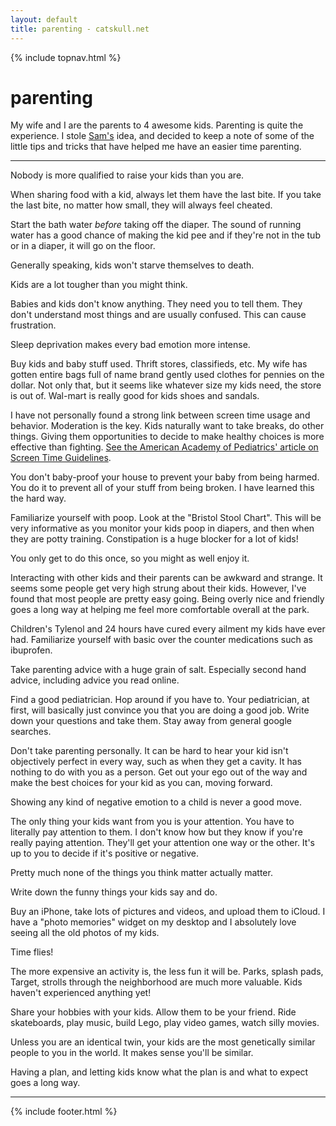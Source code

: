 ```yaml
---
layout: default
title: parenting - catskull.net
---
```

{% include topnav.html %}

# parenting

My wife and I are the parents to 4 awesome kids. Parenting is quite the experience. I stole [Sam's](https://samwarnick.com/debugging-kids/) idea, and decided to keep a note of some of the little tips and tricks that have helped me have an easier time parenting.

<hr>

Nobody is more qualified to raise your kids than you are.

When sharing food with a kid, always let them have the last bite. If you take the last bite, no matter how small, they will always feel cheated.

Start the bath water _before_ taking off the diaper. The sound of running water has a good chance of making the kid pee and if they're not in the tub or in a diaper, it will go on the floor.

Generally speaking, kids won't starve themselves to death.

Kids are a lot tougher than you might think.

Babies and kids don't know anything. They need you to tell them. They don't understand most things and are usually confused. This can cause frustration.

Sleep deprivation makes every bad emotion more intense.

Buy kids and baby stuff used. Thrift stores, classifieds, etc. My wife has gotten entire bags full of name brand gently used clothes for pennies on the dollar. Not only that, but it seems like whatever size my kids need, the store is out of. Wal-mart is really good for kids shoes and sandals.

I have not personally found a strong link between screen time usage and behavior. Moderation is the key. Kids naturally want to take breaks, do other things. Giving them opportunities to decide to make healthy choices is more effective than fighting. [See the American Academy of Pediatrics' article on Screen Time Guidelines](https://www.aap.org/en/patient-care/media-and-children/center-of-excellence-on-social-media-and-youth-mental-health/qa-portal/qa-portal-library/qa-portal-library-questions/screen-time-guidelines).

You don't baby-proof your house to prevent your baby from being harmed. You do it to prevent all of your stuff from being broken. I have learned this the hard way.

Familiarize yourself with poop. Look at the "Bristol Stool Chart". This will be very informative as you monitor your kids poop in diapers, and then when they are potty training. Constipation is a huge blocker for a lot of kids!

You only get to do this once, so you might as well enjoy it.

Interacting with other kids and their parents can be awkward and strange. It seems some people get very high strung about their kids. However, I've found that most people are pretty easy going. Being overly nice and friendly goes a long way at helping me feel more comfortable overall at the park.

Children's Tylenol and 24 hours have cured every ailment my kids have ever had. Familiarize yourself with basic over the counter medications such as ibuprofen.

Take parenting advice with a huge grain of salt. Especially second hand advice, including advice you read online.

Find a good pediatrician. Hop around if you have to. Your pediatrician, at first, will basically just convince you that you are doing a good job. Write down your questions and take them. Stay away from general google searches.

Don't take parenting personally. It can be hard to hear your kid isn't objectively perfect in every way, such as when they get a cavity. It has nothing to do with you as a person. Get out your ego out of the way and make the best choices for your kid as you can, moving forward.

Showing any kind of negative emotion to a child is never a good move.

The only thing your kids want from you is your attention. You have to literally pay attention to them. I don't know how but they know if you're really paying attention. They'll get your attention one way or the other. It's up to you to decide if it's positive or negative.

Pretty much none of the things you think matter actually matter.

Write down the funny things your kids say and do.

Buy an iPhone, take lots of pictures and videos, and upload them to iCloud. I have a "photo memories" widget on my desktop and I absolutely love seeing all the old photos of my kids.

Time flies!

The more expensive an activity is, the less fun it will be. Parks, splash pads, Target, strolls through the neighborhood are much more valuable. Kids haven't experienced anything yet!

Share your hobbies with your kids. Allow them to be your friend. Ride skateboards, play music, build Lego, play video games, watch silly movies.

Unless you are an identical twin, your kids are the most genetically similar people to you in the world. It makes sense you'll be similar.

Having a plan, and letting kids know what the plan is and what to expect goes a long way.

<hr class="final">
<div style="text-align:center;">
  <page-likes></page-likes>
</div>
<page-replies open default="https://catskull.net/public/images/outlook_express-4.png"></page-replies>

{% include footer.html %}

<script src="https://catskull.net/public/js/components/replies.js"></script>
<script src="https://catskull.net/public/js/components/likes.js"></script>
